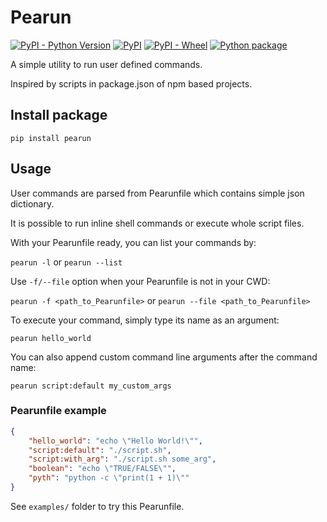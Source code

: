 # Pearun

[![PyPI - Python Version](https://img.shields.io/pypi/pyversions/pearun)](https://pypi.org/project/pearun/)
[![PyPI](https://img.shields.io/pypi/v/pearun)](https://pypi.org/project/pearun/)
[![PyPI - Wheel](https://img.shields.io/pypi/wheel/pearun)](https://pypi.org/project/pearun/)
[![Python package](https://github.com/Krakenus/pearun/actions/workflows/python-package.yml/badge.svg)](https://github.com/Krakenus/pearun/actions/workflows/python-package.yml)

A simple utility to run user defined commands.

Inspired by scripts in package.json of npm based projects.

## Install package

`pip install pearun`

## Usage

User commands are parsed from Pearunfile which contains simple json dictionary.

It is possible to run inline shell commands or execute whole script files.

With your Pearunfile ready, you can list your commands by: 

`pearun -l` or `pearun --list`

Use `-f/--file` option when your Pearunfile is not in your CWD:

`pearun -f <path_to_Pearunfile>` or `pearun --file <path_to_Pearunfile>`

To execute your command, simply type its name as an argument:

`pearun hello_world`

You can also append custom command line arguments after the command name:

`pearun script:default my_custom_args`


### Pearunfile example

```.json
{
    "hello_world": "echo \"Hello World!\"",
    "script:default": "./script.sh",
    "script:with_arg": "./script.sh some_arg",
    "boolean": "echo \"TRUE/FALSE\"",
    "pyth": "python -c \"print(1 + 1)\""
}
```

See `examples/` folder to try this Pearunfile.
